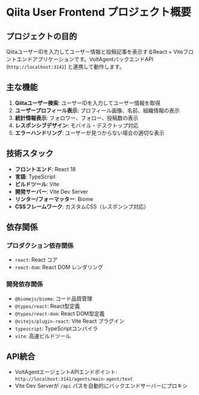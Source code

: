 # Qiita User Frontend プロジェクト概要

## プロジェクトの目的
QiitaユーザーIDを入力してユーザー情報と投稿記事を表示するReact + Viteフロントエンドアプリケーションです。VoltAgentバックエンドAPI (`http://localhost:3141`) と連携して動作します。

## 主な機能
1. **Qiitaユーザー検索**: ユーザーIDを入力してユーザー情報を取得
2. **ユーザープロフィール表示**: プロフィール画像、名前、組織情報の表示
3. **統計情報表示**: フォロワー、フォロー、投稿数の表示
4. **レスポンシブデザイン**: モバイル・デスクトップ対応
5. **エラーハンドリング**: ユーザーが見つからない場合の適切な表示

## 技術スタック
- **フロントエンド**: React 18
- **言語**: TypeScript
- **ビルドツール**: Vite
- **開発サーバー**: Vite Dev Server
- **リンター/フォーマッター**: Biome
- **CSSフレームワーク**: カスタムCSS（レスポンシブ対応）

## 依存関係
### プロダクション依存関係
- `react`: React コア
- `react-dom`: React DOM レンダリング

### 開発依存関係
- `@biomejs/biome`: コード品質管理
- `@types/react`: React型定義
- `@types/react-dom`: React DOM型定義
- `@vitejs/plugin-react`: Vite React プラグイン
- `typescript`: TypeScriptコンパイラ
- `vite`: 高速ビルドツール

## API統合
- VoltAgentエージェントAPIエンドポイント: `http://localhost:3141/agents/main-agent/text`
- Vite Dev Serverが `/api` パスを自動的にバックエンドサーバーにプロキシ